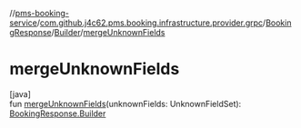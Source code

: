 //[pms-booking-service](../../../../index.md)/[com.github.j4c62.pms.booking.infrastructure.provider.grpc](../../index.md)/[BookingResponse](../index.md)/[Builder](index.md)/[mergeUnknownFields](merge-unknown-fields.md)

# mergeUnknownFields

[java]\
fun [mergeUnknownFields](merge-unknown-fields.md)(unknownFields: UnknownFieldSet): [BookingResponse.Builder](index.md)